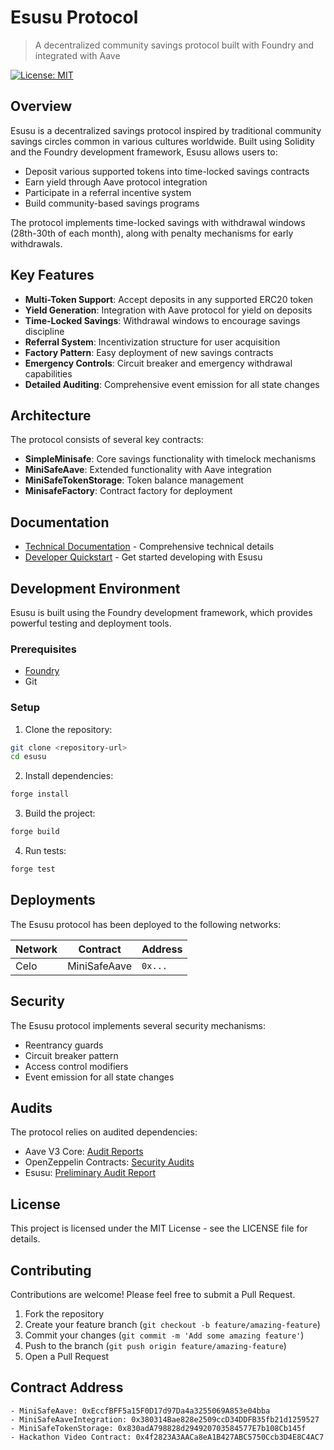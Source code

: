 # Esusu Protocol

> A decentralized community savings protocol built with Foundry and integrated with Aave

[![License: MIT](https://img.shields.io/badge/License-MIT-yellow.svg)](https://opensource.org/licenses/MIT)

## Overview

Esusu is a decentralized savings protocol inspired by traditional community savings circles common in various cultures worldwide. Built using Solidity and the Foundry development framework, Esusu allows users to:

- Deposit various supported tokens into time-locked savings contracts
- Earn yield through Aave protocol integration
- Participate in a referral incentive system
- Build community-based savings programs

The protocol implements time-locked savings with withdrawal windows (28th-30th of each month), along with penalty mechanisms for early withdrawals.

## Key Features

- **Multi-Token Support**: Accept deposits in any supported ERC20 token
- **Yield Generation**: Integration with Aave protocol for yield on deposits
- **Time-Locked Savings**: Withdrawal windows to encourage savings discipline
- **Referral System**: Incentivization structure for user acquisition
- **Factory Pattern**: Easy deployment of new savings contracts
- **Emergency Controls**: Circuit breaker and emergency withdrawal capabilities
- **Detailed Auditing**: Comprehensive event emission for all state changes

## Architecture

The protocol consists of several key contracts:

- **SimpleMinisafe**: Core savings functionality with timelock mechanisms
- **MiniSafeAave**: Extended functionality with Aave integration
- **MiniSafeTokenStorage**: Token balance management
- **MinisafeFactory**: Contract factory for deployment

## Documentation

- [Technical Documentation](./docs/technical-documentation.md) - Comprehensive technical details
- [Developer Quickstart](./docs/developer-quickstart.md) - Get started developing with Esusu

## Development Environment

Esusu is built using the Foundry development framework, which provides powerful testing and deployment tools.

### Prerequisites

- [Foundry](https://getfoundry.sh/)
- Git

### Setup

1. Clone the repository:
```bash
git clone <repository-url>
cd esusu
```

2. Install dependencies:
```bash
forge install
```

3. Build the project:
```bash
forge build
```

4. Run tests:
```bash
forge test
```

## Deployments

The Esusu protocol has been deployed to the following networks:

| Network | Contract | Address |
|---------|----------|---------|
| Celo | MiniSafeAave | `0x...` |

## Security

The Esusu protocol implements several security mechanisms:

- Reentrancy guards
- Circuit breaker pattern
- Access control modifiers
- Event emission for all state changes

## Audits

The protocol relies on audited dependencies:

- Aave V3 Core: [Audit Reports](./lib/aave-v3-core/audits/)
- OpenZeppelin Contracts: [Security Audits](https://github.com/OpenZeppelin/openzeppelin-contracts/tree/master/audits)
- Esusu: [Preliminary Audit Report](esusu\report.md)

## License

This project is licensed under the MIT License - see the LICENSE file for details.

## Contributing

Contributions are welcome! Please feel free to submit a Pull Request.

1. Fork the repository
2. Create your feature branch (`git checkout -b feature/amazing-feature`)
3. Commit your changes (`git commit -m 'Add some amazing feature'`)
4. Push to the branch (`git push origin feature/amazing-feature`)
5. Open a Pull Request


## Contract Address

    - MiniSafeAave: 0xEccfBFF5a15F0D17d97Da4a3255069A853e04bba
    - MiniSafeAaveIntegration: 0x380314Bae828e2509ccD34DDFB35fb21d1259527
    - MiniSafeTokenStorage: 0x830adA798828d294920703584577E7b108Cb145f
    - Hackathon Video Contract: 0x4f2823A3AACa8eA1B427ABC5750Ccb3D4E8C4AC7